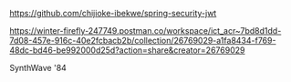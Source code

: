 https://github.com/chijioke-ibekwe/spring-security-jwt

https://winter-firefly-247749.postman.co/workspace/ict_acr~7bd8d1dd-7d08-457e-916c-40e2fcbacb2b/collection/26769029-a1fa8434-f769-48dc-bd46-be992000d25d?action=share&creator=26769029

SynthWave '84